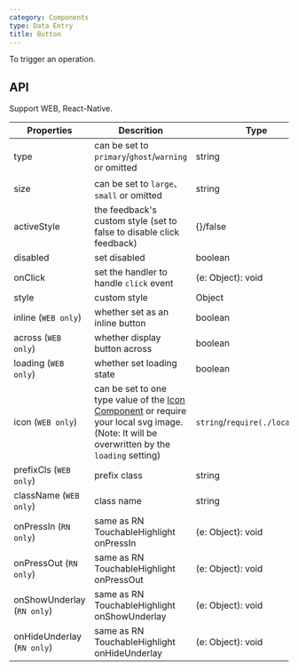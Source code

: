```yaml
---
category: Components
type: Data Entry
title: Button
---
```


To trigger an operation.


## API

Support WEB, React-Native.

Properties | Descrition | Type | Default
-----------|------------|------|--------
| type     | can be set to `primary`/`ghost`/`warning` or omitted  |   string   |   -  |
| size     | can be set to `large`、`small` or omitted | string | `large`|
| activeStyle | the feedback's custom style (set to false to disable click feedback) | {}/false | {} |
| disabled   | set disabled   | boolean |  false  |
| onClick    | set the handler to handle `click` event | (e: Object): void |  -  |
| style    | custom style |   Object  | - |
| inline (`WEB only`)     | whether set as an inline button  | boolean |   false  |
| across (`WEB only`)     | whether display button across  | boolean |   false  |
| loading (`WEB only`)	   | whether set loading state  | boolean	 | false |
| icon (`WEB only`)  | can be set to one type value of the [Icon Component](https://mobile.ant.design/components/icon) or require your local svg image. (Note: It will be overwritten by the `loading` setting) | `string`/`require(./local.svg)` | -  |
| prefixCls (`WEB only`) |  prefix class | string | `am-button` |
| className (`WEB only`) |  class name | string | '' |
| onPressIn (`RN only`)  | same as RN TouchableHighlight onPressIn | (e: Object): void |   - |
| onPressOut (`RN only`) | same as RN TouchableHighlight onPressOut | (e: Object): void |  - |
| onShowUnderlay (`RN only`) | same as RN TouchableHighlight onShowUnderlay | (e: Object): void | - |
| onHideUnderlay (`RN only`) | same as RN TouchableHighlight onHideUnderlay | (e: Object): void | - |
